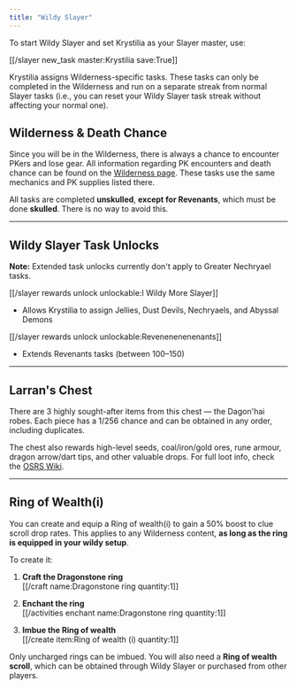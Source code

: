 ```yaml
---
title: "Wildy Slayer"
---
```


To start Wildy Slayer and set Krystilia as your Slayer master, use:

[[/slayer new_task master\:Krystilia save\:True]]

Krystilia assigns Wilderness-specific tasks. These tasks can only be completed in the Wilderness and run on a separate streak from normal Slayer tasks (i.e., you can reset your Wildy Slayer task streak without affecting your normal one).

## Wilderness & Death Chance

Since you will be in the Wilderness, there is always a chance to encounter PKers and lose gear. All information regarding PK encounters and death chance can be found on the [Wilderness page](../../bosses/wilderness/#pk-and-death-chance). These tasks use the same mechanics and PK supplies listed there.

All tasks are completed **unskulled**, **except for Revenants**, which must be done **skulled**. There is no way to avoid this.

---

## Wildy Slayer Task Unlocks

**Note:** Extended task unlocks currently don't apply to Greater Nechryael tasks.

[[/slayer rewards unlock unlockable\:I Wildy More Slayer]]

- Allows Krystilia to assign Jellies, Dust Devils, Nechryaels, and Abyssal Demons

[[/slayer rewards unlock unlockable\:Revenenenenenants]]

- Extends Revenants tasks (between 100–150)

---

## Larran's Chest

There are 3 highly sought-after items from this chest — the Dagon'hai robes. Each piece has a 1/256 chance and can be obtained in any order, including duplicates.

The chest also rewards high-level seeds, coal/iron/gold ores, rune armour, dragon arrow/dart tips, and other valuable drops. For full loot info, check the [OSRS Wiki](https://oldschool.runescape.wiki/w/Larran's_big_chest).

---

## Ring of Wealth(i)

You can create and equip a Ring of wealth(i) to gain a 50% boost to clue scroll drop rates. This applies to any Wilderness content, **as long as the ring is equipped in your wildy setup**.

To create it:

1. **Craft the Dragonstone ring**  
   [[/craft name\:Dragonstone ring quantity\:1]]

2. **Enchant the ring**  
   [[/activities enchant name\:Dragonstone ring quantity\:1]]

3. **Imbue the Ring of wealth**  
   [[/create item\:Ring of wealth (i) quantity\:1]]

Only uncharged rings can be imbued. You will also need a **Ring of wealth scroll**, which can be obtained through Wildy Slayer or purchased from other players.

